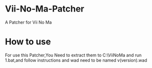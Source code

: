# Vii-No-Ma-Patcher
A Patcher for Vii No Ma


# How to use

For use this Patcher,You Need to extract them to C:\ViiNoMa
and run 1.bat,and follow instructions
and wad need to be named v(version).wad
